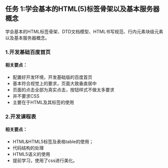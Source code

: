 ## 任务 1:学会基本的HTML(5)标签骨架以及基本服务器概念 
学会基本的HTML标签骨架、DTD文档模型、HTML书写规范、行内元素块级元素以及基本服务器概念。
### 1.开发基础百度首页
#### 相关要点：
* 配置好开发环境，开发基础版的百度首页
* 基本符合视觉上的要求，页面大致垂直居中
* 页面的点击全部为真实点击，按钮样式不做太多要求
* 并不要求CSS
* 主要在于HTML及其标签的使用

### 2.开发课程表
#### 相关要点：
* HTML&HTML5标签及表格table的使用；
* 代码结构的处理
* HTML5语义的使用
* 提前学习，使用了css进行美化。

